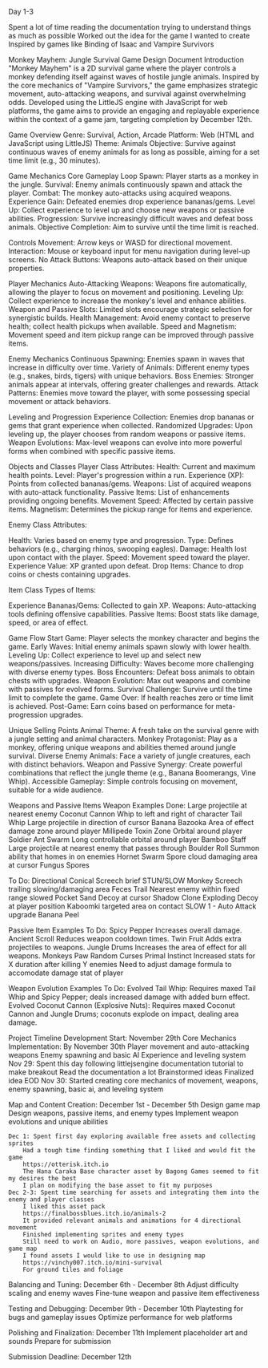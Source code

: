 Day 1-3

Spent a lot of time reading the documentation trying to understand things as much as possible
Worked out the idea for the game I wanted to create
Inspired by games like Binding of Isaac and Vampire Survivors

Monkey Mayhem: Jungle Survival Game Design Document
Introduction
"Monkey Mayhem" is a 2D survival game where the player controls a monkey defending itself against waves of hostile jungle animals. Inspired by the core mechanics of "Vampire Survivors," the game emphasizes strategic movement, auto-attacking weapons, and survival against overwhelming odds. Developed using the LittleJS engine with JavaScript for web platforms, the game aims to provide an engaging and replayable experience within the context of a game jam, targeting completion by December 12th.

Game Overview
Genre: Survival, Action, Arcade
Platform: Web (HTML and JavaScript using LittleJS)
Theme: Animals
Objective: Survive against continuous waves of enemy animals for as long as possible, aiming for a set time limit (e.g., 30 minutes).

Game Mechanics
Core Gameplay Loop
Spawn: Player starts as a monkey in the jungle.
Survival: Enemy animals continuously spawn and attack the player.
Combat: The monkey auto-attacks using acquired weapons.
Experience Gain: Defeated enemies drop experience bananas/gems.
Level Up: Collect experience to level up and choose new weapons or passive abilities.
Progression: Survive increasingly difficult waves and defeat boss animals.
Objective Completion: Aim to survive until the time limit is reached.

Controls
Movement: Arrow keys or WASD for directional movement.
Interaction: Mouse or keyboard input for menu navigation during level-up screens.
No Attack Buttons: Weapons auto-attack based on their unique properties.

Player Mechanics
Auto-Attacking Weapons: Weapons fire automatically, allowing the player to focus on movement and positioning.
Leveling Up: Collect experience to increase the monkey's level and enhance abilities.
Weapon and Passive Slots: Limited slots encourage strategic selection for synergistic builds.
Health Management: Avoid enemy contact to preserve health; collect health pickups when available.
Speed and Magnetism: Movement speed and item pickup range can be improved through passive items.

Enemy Mechanics
Continuous Spawning: Enemies spawn in waves that increase in difficulty over time.
Variety of Animals: Different enemy types (e.g., snakes, birds, tigers) with unique behaviors.
Boss Enemies: Stronger animals appear at intervals, offering greater challenges and rewards.
Attack Patterns: Enemies move toward the player, with some possessing special movement or attack behaviors.

Leveling and Progression
Experience Collection: Enemies drop bananas or gems that grant experience when collected.
Randomized Upgrades: Upon leveling up, the player chooses from random weapons or passive items.
Weapon Evolutions: Max-level weapons can evolve into more powerful forms when combined with specific passive items.

Objects and Classes
Player Class
Attributes:
Health: Current and maximum health points.
Level: Player's progression within a run.
Experience (XP): Points from collected bananas/gems.
Weapons: List of acquired weapons with auto-attack functionality.
Passive Items: List of enhancements providing ongoing benefits.
Movement Speed: Affected by certain passive items.
Magnetism: Determines the pickup range for items and experience.

Enemy Class
Attributes:

Health: Varies based on enemy type and progression.
Type: Defines behaviors (e.g., charging rhinos, swooping eagles).
Damage: Health lost upon contact with the player.
Speed: Movement speed toward the player.
Experience Value: XP granted upon defeat.
Drop Items: Chance to drop coins or chests containing upgrades.

Item Class
Types of Items:

Experience Bananas/Gems: Collected to gain XP.
Weapons: Auto-attacking tools defining offensive capabilities.
Passive Items: Boost stats like damage, speed, or area of effect.

Game Flow
Start Game: Player selects the monkey character and begins the game.
Early Waves: Initial enemy animals spawn slowly with lower health.
Leveling Up: Collect experience to level up and select new weapons/passives.
Increasing Difficulty: Waves become more challenging with diverse enemy types.
Boss Encounters: Defeat boss animals to obtain chests with upgrades.
Weapon Evolution: Max out weapons and combine with passives for evolved forms.
Survival Challenge: Survive until the time limit to complete the game.
Game Over: If health reaches zero or time limit is achieved.
Post-Game: Earn coins based on performance for meta-progression upgrades.

Unique Selling Points
Animal Theme: A fresh take on the survival genre with a jungle setting and animal characters.
Monkey Protagonist: Play as a monkey, offering unique weapons and abilities themed around jungle survival.
Diverse Enemy Animals: Face a variety of jungle creatures, each with distinct behaviors.
Weapon and Passive Synergy: Create powerful combinations that reflect the jungle theme (e.g., Banana Boomerangs, Vine Whip).
Accessible Gameplay: Simple controls focusing on movement, suitable for a wide audience.

Weapons and Passive Items
Weapon Examples
Done:
Large projectile at nearest enemy			            Coconut Cannon
Whip to left and right of character			            Tail Whip
Large projectile in direction of cursor			        Banana Bazooka
Area of effect damage zone around player		        Millipede Toxin Zone
Orbital around player					                Soldier Ant Swarm
Long controllable orbital around player			        Bamboo Staff
Large projectile at nearest enemy that passes through	Boulder Roll
Summon ability that homes in on enemies			        Hornet Swarm
Spore cloud damaging area at cursor			            Fungus Spores

To Do:
Directional Conical Screech brief STUN/SLOW		        Monkey Screech
trailing slowing/damaging area				            Feces Trail
Nearest enemy within fixed range slowed			        Pocket Sand
Decoy at cursor						                    Shadow Clone
Exploding Decoy	at player position			            Kaboomki
targeted area on contact SLOW 1	- Auto Attack upgrade 	Banana Peel


Passive Item Examples
To Do:
Spicy Pepper        Increases overall damage.
Ancient Scroll      Reduces weapon cooldown times.
Twin Fruit          Adds extra projectiles to weapons.
Jungle Drums        Increases the area of effect for all weapons.
Monkeys Paw		    Random Curses
Primal Instinct		Increased stats for X duration after killing Y enemies
Need to adjust damage formula to accomodate damage stat of player

Weapon Evolution Examples
To Do:
Evolved Tail Whip: Requires maxed Tail Whip and Spicy Pepper; deals increased damage with added burn effect.
Evolved Coconut Cannon (Explosive Nuts): Requires maxed Coconut Cannon and Jungle Drums; coconuts explode on impact, dealing area damage.

Project Timeline
Development Start: November 29th
Core Mechanics Implementation: By November 30th
Player movement and auto-attacking weapons
Enemy spawning and basic AI
Experience and leveling system
    Nov 29:
        Spent this day following littlejsengine documentation tutorial to make breakout
        Read the documentation a lot
        Brainstormed ideas
        Finalized idea EOD
    Nov 30:
        Started creating core mechanics of movement, weapons, enemy spawning, basic ai, and leveling system

Map and Content Creation: December 1st - December 5th
Design game map
Design weapons, passive items, and enemy types
Implement weapon evolutions and unique abilities

    Dec 1: Spent first day exploring available free assets and collecting sprites
        Had a tough time finding something that I liked and would fit the game
        https://otterisk.itch.io
        The Hana Caraka Base character asset by Bagong Games seemed to fit my desires the best
        I plan on modifying the base asset to fit my purposes
    Dec 2-3: Spent time searching for assets and integrating them into the enemy and player classes
        I liked this asset pack
        https://finalbossblues.itch.io/animals-2
        It provided relevant animals and animations for 4 directional movement
        Finished implementing sprites and enemy types
        Still need to work on Audio, more passives, weapon evolutions, and game map
        I found assets I would like to use in designing map
        https://vinchy007.itch.io/mini-survival
        For ground tiles and foliage
    
        


Balancing and Tuning: December 6th - December 8th
Adjust difficulty scaling and enemy waves
Fine-tune weapon and passive item effectiveness

Testing and Debugging: December 9th - December 10th
Playtesting for bugs and gameplay issues
Optimize performance for web platforms

Polishing and Finalization: December 11th
Implement placeholder art and sounds
Prepare for submission

Submission Deadline: December 12th

